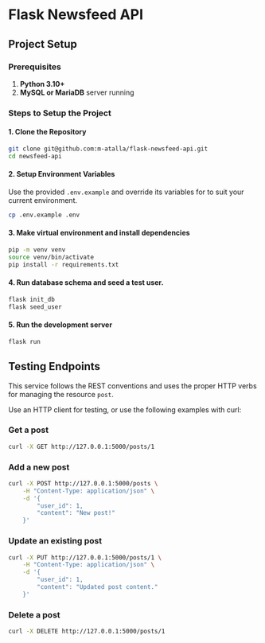 # Flask Newsfeed API

## Project Setup
### Prerequisites
1. **Python 3.10+** 
1. **MySQL or MariaDB** server running

### Steps to Setup the Project

#### 1. Clone the Repository

```bash
git clone git@github.com:m-atalla/flask-newsfeed-api.git
cd newsfeed-api
```

#### 2. Setup Environment Variables
Use the provided `.env.example` and override its variables for to suit your
current environment.
```bash
cp .env.example .env
```

#### 3. Make virtual environment and install dependencies
```bash
pip -m venv venv
source venv/bin/activate
pip install -r requirements.txt
```

#### 4. Run database schema and seed a test user.
```bash
flask init_db
flask seed_user
```

#### 5. Run the development server
```bash
flask run
```

## Testing Endpoints
This service follows the REST conventions and uses the proper HTTP verbs for 
managing the resource `post`.

Use an HTTP client for testing, or use the following examples with curl:

### Get a post
```bash
curl -X GET http://127.0.0.1:5000/posts/1
```
### Add a new post
```bash
curl -X POST http://127.0.0.1:5000/posts \
    -H "Content-Type: application/json" \
    -d '{
        "user_id": 1,
        "content": "New post!"
    }'
```

### Update an existing post
```bash
curl -X PUT http://127.0.0.1:5000/posts/1 \
    -H "Content-Type: application/json" \
    -d '{
        "user_id": 1,
        "content": "Updated post content."
    }'
```

### Delete a post
```bash
curl -X DELETE http://127.0.0.1:5000/posts/1
```

